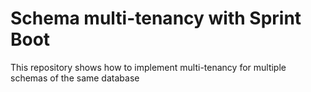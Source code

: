 # Schema multi-tenancy with Sprint Boot
This repository shows how to implement multi-tenancy for multiple schemas of the same database



